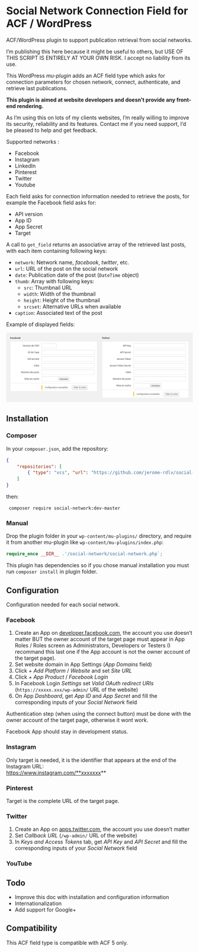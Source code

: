 # Social Network Connection Field for ACF / WordPress

ACF/WordPress plugin to support publication retrieval from social networks.

I’m publishing this here because it might be useful to others,
but USE OF THIS SCRIPT IS ENTIRELY AT YOUR OWN RISK. I accept no liability from its use.

This WordPress *mu-plugin* adds an ACF field type which asks for connection parameters
for chosen network, connect, authenticate, and retrieve last publications.

**This plugin is aimed at website developers and doesn’t provide any front-end rendering.**

As I’m using this on lots of my clients websites, I’m really willing to improve its security,
reliability and its features. Contact me if you need support, I’d be pleased
to help and get feedback.

Supported networks :

* Facebook
* Instagram
* LinkedIn
* Pinterest
* Twitter
* Youtube

Each field asks for connection information needed to retrieve the posts,
for example the Facebook field asks for:

* API version
* App ID
* App Secret
* Target

A call to `get_field` returns an associative array of the retrieved last posts,
with each item containing following keys:

* `network`: Network name, *facebook*, *twitter*, etc.
* `url`: URL of the post on the social network
* `date`: Publication date of the post (`DateTime` object)
* `thumb`: Array with following keys:
    * `src`: Thumbnail URL
    * `width`: Width of the thumbnail
    * `height`: Height of the thumbnail
    * `srcset`: Alternative URLs when available
* `caption`: Associated text of the post

Example of displayed fields:

![](screenshot.png)

## Installation

### Composer

In your `composer.json`, add the repository:

```json
{
    "repositories": [
        { "type": "vcs", "url": "https://github.com/jerome-rdlv/social-network" }
    ]
}
```
then:

```
 composer require social-network:dev-master
```

### Manual

Drop the plugin folder in your `wp-content/mu-plugins/` directory, and
require it from another mu-plugin like `wp-content/mu-plugins/index.php`:

```php
require_once __DIR__ .'/social-network/social-network.php`;
```

This plugin has dependencies so if you chose manual installation you must
run `composer install` in plugin folder.

## Configuration

Configuration needed for each social network.

### Facebook

1. Create an App on [developer.facebook.com](https://developers.facebook.com/), the
account you use doesn’t matter BUT the owner account of the target page must appear
in App Roles / Roles screen as Administrators, Developers or Testers (I recommand this last one
if the App account is not the owner account of the target page).
2. Set website domain in App Settings (*App Domains* field)
3. Click *+ Add Platform* / *Website* and set *Site URL*
4. Click *+ App Product* / *Facebook Login*
5. In Facebook Login *Settings* set *Valid OAuth redirect URIs*
 (`https://xxxxx.xxx/wp-admin/` URL of the website)
6. On App *Dashboard*, get *App ID* and *App Secret* and fill the corresponding inputs
of your *Social Network* field

Authentication step (when using the connect button) must be done with the owner account
of the target page, otherwise it wont work.

Facebook App should stay in development status.

### Instagram

Only target is needed, it is the identifier that appears at the end of the Instagram URL:  
https://www.instagram.com/**xxxxxxx**

### Pinterest

Target is the complete URL of the target page.

### Twitter

1. Create an App on [apps.twitter.com](https://apps.twitter.com/app/new), the
account you use doesn’t matter
2. Set *Callback URL* (`/wp-admin/` URL of the website)
3. In *Keys and Access Tokens* tab, get *API Key* and *API Secret* and fill
the corresponding inputs of your *Social Network* field

### YouTube



## Todo

* Improve this doc with installation and configuration information
* Internationalization
* Add support for Google+

## Compatibility

This ACF field type is compatible with ACF 5 only.
